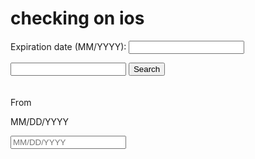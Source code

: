 <!DOCTYPE html PUBLIC "-//W3C//DTD XHTML 1.0 Transitional//EN" "http://www.w3.org/TR/xhtml1/DTD/xhtml1-transitional.dtd">
<html xmlns="http://www.w3.org/1999/xhtml">
<head>
<meta http-equiv="Content-Type" content="text/html; charset=utf-8" />
<title>Untitled Document</title>
</head>

<body>
<h1>checking on ios</h1>

<label for="expire">Expiration date (MM/YYYY): </label> <input type="text" name="expire" id="expire">


<input type="text" name="search" aria-labelledby="searchbutton">
<button id="searchbutton" type="submit">Search</button>
<br />
<br />
<br />

<div data-component="DateField"><label class="InputLabel-label--2G5wy " id="date-field-rangeFrom-label" for="date-field-rangeFrom" data-component="InputLabel">From</label><p class="DateField-hintStyle--2xa3Q" id="date-field-rangeFrom-hint">MM/DD/YYYY</p><input name="From" class="DateField-input--3iZXG" id="date-field-rangeFrom" aria-required="false" aria-describedby="date-field-rangeFrom-hint" aria-labelledby="date-field-rangeFrom-label" aria-label="Date From" type="text" placeholder="MM/DD/YYYY" value=""></div></body>
</html>
